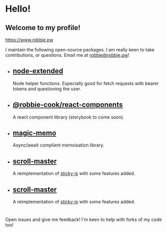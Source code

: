 # Hello!

## Welcome to my profile!

https://www.robbie.pw

I maintain the following open-source packages. I am really keen to take contributions,
or questions. Email me at robbie@robbie.pw!

- ## [node-extended](https://www.npmjs.com/package/node-extended)

  Node helper functions. Especially good for fetch requests with bearer tokens and questioning the user.

- ## [@robbie-cook/react-components](https://www.npmjs.com/package/@robbie-cook/react-components)

  A react component library (storybook to come soon).
- ## [magic-memo](https://www.npmjs.com/package/magic-memo)

  Async/await complient memoisation library.
- ## [scroll-master](https://www.npmjs.com/package/scroll-master)

  A reimplementation of [sticky-js](https://rgalus.github.io/sticky-js/) with some features added.
 
- ## [scroll-master](https://www.npmjs.com/package/branch-tools)

  A reimplementation of [sticky-js](https://rgalus.github.io/sticky-js/) with some features added.
  
  #

Open issues and give me feedback! I'm keen to help with forks of my code too!
